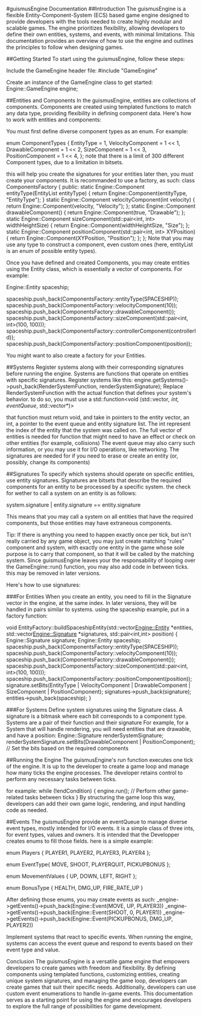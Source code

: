#guismusEngine Documentation
##Introduction
The guismusEngine is a flexible Entity-Component-System (ECS) based game engine designed to provide developers with the tools needed to create highly modular and scalable games. The engine prioritizes flexibility, allowing developers to define their own entities, systems, and events, with minimal limitations. This documentation provides an overview of how to use the engine and outlines the principles to follow when designing games.

##Getting Started
To start using the guismusEngine, follow these steps:

Include the GameEngine header file:
#include "GameEngine"

Create an instance of the GameEngine class to get started:
Engine::GameEngine engine;

##Entities and Components
In the guismusEngine, entities are collections of components. Components are created using templated functions to match any data type, providing flexibility in defining component data. Here's how to work with entities and components:

You must first define diverse component types as an enum. For example:

enum ComponentTypes {
    EntityType          = 1,
    VelocityComponent   = 1 << 1,
    DrawableComponent   = 1 << 2,
    SizeComponent       = 1 << 3,
    PositionComponent   = 1 << 4,
};
note that there is a limit of 300 different Component types, due to a limitation in bitsets. 

this will help you create the signatures for your entities later
then, you must create your components.
It is recommanded to use a factory, as such:
class ComponentsFactory
{
    public:
        static Engine::Component entityType(EntityList entityType)                  { return Engine::Component(entityType, "EntityType"); }
        static Engine::Component velocityComponent(int velocity)                    { return Engine::Component(velocity, "Velocity"); };
        static Engine::Component drawableComponent()                                { return Engine::Component(true, "Drawable"); };
        static Engine::Component sizeComponent(std::pair<int, int> widthHeightSize) { return Engine::Component(widthHeightSize, "Size"); };
        static Engine::Component positionComponent(std::pair<int, int> XYPosition)  { return Engine::Component(XYPosition, "Position"); };
};
Note that you may use any type to construct a component, even custom ones (here, entityList is an enum of possible entity types).

Once you have defined and created Components, you may create entities using the Entity class, which is essentially a vector of components. For example:

  Engine::Entity spaceship;

  spaceship.push_back(ComponentsFactory::entityType(SPACESHIP));
  spaceship.push_back(ComponentsFactory::velocityComponent(10));
  spaceship.push_back(ComponentsFactory::drawableComponent());
  spaceship.push_back(ComponentsFactory::sizeComponent(std::pair<int, int>(100, 100)));
  spaceship.push_back(ComponentsFactory::controllerComponent(controllerId));
  spaceship.push_back(ComponentsFactory::positionComponent(position));

You might want to also create a factory for your Entities.


##Systems
Register systems along with their corresponding signatures before running the engine. Systems are functions that operate on entities with specific signatures. Register systems like this:
engine.getSystems()->push_back(RenderSystemFunction, renderSystemSignature);
Replace RenderSystemFunction with the actual function that defines your system's behavior. to do so, you must use a 
std::function<void (std::vector<Entity>*, int, eventQueue*, std::vector<Signature>*)>

that function must return void, and take in pointers to the entity vector, an int, a pointer to the event queue and entity signature list.
The int represent the index of the entity that the system was called on.
The full vector of entities is needed for function that might need to have an effect or check on other entities (for example, collisions)
The event queue may also carry such information, or you may use it for I/O operations, like networking.
The signatures are needed for if you need to erase or create an entity (or, possibly, change its components)

##Signatures
To specify which systems should operate on specific entities, use entity signatures. Signatures are bitsets that describe the required components for an entity to be processed by a specific system. 
the check for wether to call a system on an entity is as follows:

system.signature | entity.signature == entity.signature

This means that you may call a system on all entities that have the required components, but those entities may have extraneous components.

Tip: If there is anything you need to happen exactly once per tick, but isn't really carried by any game object, you may just create matching "rules" component and system, with exactly one entity in the game whose sole purpose is to carry that component, so that it will be called by the matching system.
Since guismusEngine leaves your the responsability of looping over the GameEngine::run() function, you may also add code in between ticks. this may be removed in later versions.

Here's how to use signatures:

###For Entities
When you create an entity, you need to fill in the Signature vector in the engine, at the same index. In later versions, they will be handled in pairs similar to systems.
using the spaceship example, put in a factory function:

void EntityFactory::buildSpaceshipEntity(std::vector<Engine::Entity> *entities, std::vector<Engine::Signature> *signatures, std::pair<int,int> position)
{
    Engine::Signature signature;
    Engine::Entity spaceship;
    spaceship.push_back(ComponentsFactory::entityType(SPACESHIP));
    spaceship.push_back(ComponentsFactory::velocityComponent(10));
    spaceship.push_back(ComponentsFactory::drawableComponent());
    spaceship.push_back(ComponentsFactory::sizeComponent(std::pair<int, int>(100, 100)));
    spaceship.push_back(ComponentsFactory::positionComponent(position));
    signature.setBits(EntityType | VelocityComponent | DrawableComponent | SizeComponent | PositionComponent);
    signatures->push_back(signature);
    entities->push_back(spaceship);
}

###For Systems
Define system signatures using the Signature class. A signature is a bitmask where each bit corresponds to a component type.
Systems are a pair of their function and their signature
For example, for a System that will handle rendering, you will need entities that are drawable, and have a position:
Engine::Signature renderSystemSignature;
renderSystemSignature.setBits(DrawableComponent | PositionComponent); // Set the bits based on the required components



##Running the Engine
The guismusEngine's run function executes one tick of the engine. It is up to the developer to create a game loop and manage how many ticks the engine processes. The developer retains control to perform any necessary tasks between ticks.

for example:
while (!endCondition) {
    engine.run();
    // Perform other game-related tasks between ticks
}
By structuring the game loop this way, developers can add their own game logic, rendering, and input handling code as needed.

##Events
The guismusEngine provide an eventQueue to manage diverse event types, mostly intended for I/O events. it is a simple class of three ints, for event types, values and owners.
It is intended that the Developper creates enums to fill those fields.
here is a simple example:

enum Players {
  PLAYER1,
  PLAYER2,
  PLAYER3,
  PLAYER4
};

enum EventType{
  MOVE,
  SHOOT,
  PLAYERQUIT,
  PICKUPBONUS
};

enum MovementValues {
  UP,
  DOWN,
  LEFT,
  RIGHT
};

enum BonusType {
  HEALTH,
  DMG_UP,
  FIRE_RATE_UP
}

After defining those enums, you may create events as such:
_engine->getEvents()->push_back(Engine::Event(MOVE, UP, PLAYER3))
_engine->getEvents()->push_back(Engine::Event(SHOOT, 0, PLAYER1))
_engine->getEvents()->push_back(Engine::Event(PICKUPBONUS, DMG_UP, PLAYER2))

Implement systems that react to specific events. When running the engine, systems can access the event queue and respond to events based on their event type and value.

Conclusion
The guismusEngine is a versatile game engine that empowers developers to create games with freedom and flexibility. By defining components using templated functions, customizing entities, creating unique system signatures, and managing the game loop, developers can create games that suit their specific needs. Additionally, developers can use custom event enumerations to handle in-game events. This documentation serves as a starting point for using the engine and encourages developers to explore the full range of possibilities for game development.
